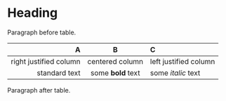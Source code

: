 # Heading

Paragraph before table.

| A                      | B                      | C                     |
| ---------------------: | :--------------------: | :-                    |
| right justified column |    centered column     | left justified column |
|          standard text |   some **bold** text   | some _italic_ text    |

Paragraph after table.
